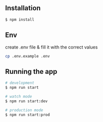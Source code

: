 ## Installation

```bash
$ npm install
```

## Env

create .env file & fill it with the correct values

```bash
cp .env.example .env
```

## Running the app

```bash
# development
$ npm run start

# watch mode
$ npm run start:dev

# production mode
$ npm run start:prod
```
